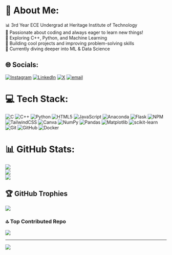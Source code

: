 # 💫 About Me:
📊 3rd Year ECE Undergrad at Heritage Institute of Technology<br>🚀 Passionate about coding and always eager to learn new things!<br>🧠 Exploring C++, Python, and Machine Learning<br>🔨 Building cool projects and improving problem-solving skills<br>🌱 Currently diving deeper into ML & Data Science


## 🌐 Socials:
[![Instagram](https://img.shields.io/badge/Instagram-%23E4405F.svg?logo=Instagram&logoColor=white)](https://instagram.com/b1sakhx._) [![LinkedIn](https://img.shields.io/badge/LinkedIn-%230077B5.svg?logo=linkedin&logoColor=white)](https://www.linkedin.com/in/bisakh-patra-1396b5251/) [![X](https://img.shields.io/badge/X-black.svg?logo=X&logoColor=white)](https://x.com/Bisakhpatra1) [![email](https://img.shields.io/badge/Email-D14836?logo=gmail&logoColor=white)](mailto:bisakhpatra1411@gmail.com) 

# 💻 Tech Stack:
![C](https://img.shields.io/badge/c-%2300599C.svg?style=for-the-badge&logo=c&logoColor=white) ![C++](https://img.shields.io/badge/c++-%2300599C.svg?style=for-the-badge&logo=c%2B%2B&logoColor=white) ![Python](https://img.shields.io/badge/python-3670A0?style=for-the-badge&logo=python&logoColor=ffdd54) ![HTML5](https://img.shields.io/badge/html5-%23E34F26.svg?style=for-the-badge&logo=html5&logoColor=white) ![JavaScript](https://img.shields.io/badge/javascript-%23323330.svg?style=for-the-badge&logo=javascript&logoColor=%23F7DF1E) ![Anaconda](https://img.shields.io/badge/Anaconda-%2344A833.svg?style=for-the-badge&logo=anaconda&logoColor=white) ![Flask](https://img.shields.io/badge/flask-%23000.svg?style=for-the-badge&logo=flask&logoColor=white) ![NPM](https://img.shields.io/badge/NPM-%23CB3837.svg?style=for-the-badge&logo=npm&logoColor=white) ![TailwindCSS](https://img.shields.io/badge/tailwindcss-%2338B2AC.svg?style=for-the-badge&logo=tailwind-css&logoColor=white) ![Canva](https://img.shields.io/badge/Canva-%2300C4CC.svg?style=for-the-badge&logo=Canva&logoColor=white) ![NumPy](https://img.shields.io/badge/numpy-%23013243.svg?style=for-the-badge&logo=numpy&logoColor=white) ![Pandas](https://img.shields.io/badge/pandas-%23150458.svg?style=for-the-badge&logo=pandas&logoColor=white) ![Matplotlib](https://img.shields.io/badge/Matplotlib-%23ffffff.svg?style=for-the-badge&logo=Matplotlib&logoColor=black) ![scikit-learn](https://img.shields.io/badge/scikit--learn-%23F7931E.svg?style=for-the-badge&logo=scikit-learn&logoColor=white) ![Git](https://img.shields.io/badge/git-%23F05033.svg?style=for-the-badge&logo=git&logoColor=white) ![GitHub](https://img.shields.io/badge/github-%23121011.svg?style=for-the-badge&logo=github&logoColor=white) ![Docker](https://img.shields.io/badge/docker-%230db7ed.svg?style=for-the-badge&logo=docker&logoColor=white)
# 📊 GitHub Stats:
![](https://github-readme-stats.vercel.app/api?username=Asphane&theme=dark&hide_border=false&include_all_commits=true&count_private=true)<br/>
![](https://nirzak-streak-stats.vercel.app/?user=Asphane&theme=dark&hide_border=false)<br/>
![](https://github-readme-stats.vercel.app/api/top-langs/?username=Asphane&theme=dark&hide_border=false&include_all_commits=true&count_private=true&layout=compact)

## 🏆 GitHub Trophies
![](https://github-profile-trophy.vercel.app/?username=Asphane&theme=radical&no-frame=false&no-bg=false&margin-w=4)

### 🔝 Top Contributed Repo
![](https://github-contributor-stats.vercel.app/api?username=Asphane&limit=5&theme=dark&combine_all_yearly_contributions=true)

---
[![](https://visitcount.itsvg.in/api?id=Asphane&icon=0&color=0)](https://visitcount.itsvg.in)

<!-- Proudly created with GPRM ( https://gprm.itsvg.in ) -->
